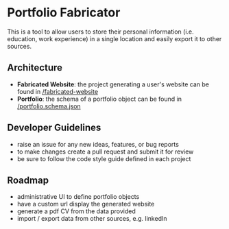# Portfolio Fabricator
This is a tool to allow users to store their personal information (i.e. education, work experience) in a single location and easily export it to other sources.

## Architecture
- **Fabricated Website**: the project generating a user's website can be found in [/fabricated-website](/fabricated-website)
- **Portfolio**: the schema of a portfolio object can be found in [/portfolio.schema.json](/portfolio.schema.json)

## Developer Guidelines
- raise an issue for any new ideas, features, or bug reports
- to make changes create a pull request and submit it for review
- be sure to follow the code style guide defined in each project

## Roadmap
- administrative UI to define portfolio objects
- have a custom url display the generated website
- generate a pdf CV from the data provided
- import / export data from other sources, e.g. linkedIn
